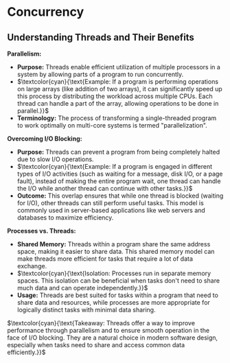 # Concurrency

## **Understanding Threads and Their Benefits**

**Parallelism:** 
   - **Purpose:** Threads enable efficient utilization of multiple processors in a system by allowing parts of a program to run concurrently.
   - $\textcolor{cyan}{\text{Example: If a program is performing operations on large arrays (like addition of two arrays), it can significantly speed up this process by distributing the workload across multiple CPUs. Each thread can handle a part of the array, allowing operations to be done in parallel.}}$
   - **Terminology:** The process of transforming a single-threaded program to work optimally on multi-core systems is termed "parallelization".

**Overcoming I/O Blocking:**
   - **Purpose:** Threads can prevent a program from being completely halted due to slow I/O operations.
   - $\textcolor{cyan}{\text{Example: If a program is engaged in different types of I/O activities (such as waiting for a message, disk I/O, or a page fault), instead of making the entire program wait, one thread can handle the I/O while another thread can continue with other tasks.}}$
   - **Outcome:** This overlap ensures that while one thread is blocked (waiting for I/O), other threads can still perform useful tasks. This model is commonly used in server-based applications like web servers and databases to maximize efficiency.

**Processes vs. Threads:**
   - **Shared Memory:** Threads within a program share the same address space, making it easier to share data. This shared memory model can make threads more efficient for tasks that require a lot of data exchange.
   - $\textcolor{cyan}{\text{Isolation: Processes run in separate memory spaces. This isolation can be beneficial when tasks don't need to share much data and can operate independently.}}$
   - **Usage:** Threads are best suited for tasks within a program that need to share data and resources, while processes are more appropriate for logically distinct tasks with minimal data sharing.

$\textcolor{cyan}{\text{Takeaway: Threads offer a way to improve performance through parallelism and to ensure smooth operation in the face of I/O blocking. They are a natural choice in modern software design, especially when tasks need to share and access common data efficiently.}}$